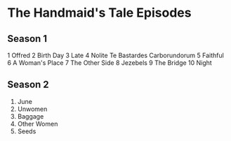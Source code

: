 # The Handmaid's Tale Episodes

## Season 1
1 Offred
2 Birth Day
3 Late
4 Nolite Te Bastardes Carborundorum
5 Faithful
6 A Woman's Place
7 The Other Side
8 Jezebels
9 The Bridge
10 Night

## Season 2
1. June
1. Unwomen
1. Baggage
1. Other Women
1. Seeds

